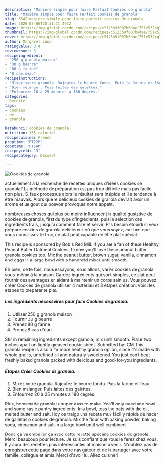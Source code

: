 ```yaml
---
description: "Manière simple pour faire Parfait Cookies de granola"
title: "Manière simple pour faire Parfait Cookies de granola"
slug: 3542-maniere-simple-pour-faire-parfait-cookies-de-granola
date: 2020-05-06T20:31:21.491Z
image: https://img-global.cpcdn.com/recipes/c5123b9f007b6dae/751x532cq70/cookies-de-granola-photo-principale-de-la-recette.jpg
thumbnail: https://img-global.cpcdn.com/recipes/c5123b9f007b6dae/751x532cq70/cookies-de-granola-photo-principale-de-la-recette.jpg
cover: https://img-global.cpcdn.com/recipes/c5123b9f007b6dae/751x532cq70/cookies-de-granola-photo-principale-de-la-recette.jpg
author: Margaret Luna
ratingvalue: 3.4
reviewcount: 6
recipeingredient:
- "250 g granola maison"
- "30 g beurre"
- "80 g farine"
- "8 cas deau"
recipeinstructions:
- "Mixez votre granola. Rajoutez le beurre fondu. Puis la farine et l&#39;eau"
- "Bien mélanger. Puis faites des galettes."
- "Enfournez 20 à 25 minutes à 180 degrés."
categories:
- Recette
tags:
- cookies
- de
- granola

katakunci: cookies de granola 
nutrition: 155 calories
recipecuisine: French
preptime: "PT22M"
cooktime: "PT54M"
recipeyield: "3"
recipecategory: Dessert

---
```



![Cookies de granola](https://img-global.cpcdn.com/recipes/c5123b9f007b6dae/751x532cq70/cookies-de-granola-photo-principale-de-la-recette.jpg)

actuellement à la recherche de recettes uniques d'idées cookies de granola? La méthode de préparation est pas trop difficile mais pas facile non plus. Si faux processus alors le résultat sera insipide et il a tendance à être mauvais. Alors que le délicieux cookies de granola devrait avoir un arôme et un goût qui pouvoir provoquer notre appétit.

nombreuses choses qui plus ou moins influencent la qualité gustative de cookies de granola, first du type d'ingrédients, puis la sélection des ingrédients frais, jusqu'à comment faire et servir. Pas besoin étourdi si veux prépare cookies de granola délicieux à où que vous soyez, car tant que vous connaissez le truc, ce plat peut capable de être plat spécial.

This recipe is sponsored by Bob&#39;s Red Mill. If you are a fan of these Healthy Peanut Butter Oatmeal Cookies, I know you&#39;ll love these peanut butter granola cookies too. Mix the peanut butter, brown sugar, vanilla, cinnamon and eggs in a large bowl with a handheld mixer until smooth.


Eh bien, cette fois, nous essayons, nous allons, varier cookies de granola vous-même à la maison. Gardez ingrédients qui sont simples, ce plat peut fournir des avantages en aidant à maintenir un corps sain us. Vous pouvez créer Cookies de granola utiliser 4 matériau et 3 étapes création. Voici les étapes to préparer le plat.

<!--inarticleads1-->

##### Les ingrédients nécessaires pour faire Cookies de granola:

1. Utiliser 250 g granola maison
1. Fournir 30 g beurre
1. Prenez 80 g farine
1. Prenez 8 cas d&#39;eau


Stir in remaining ingredients except granola; mix until smooth. Place two inches apart on lightly greased cookie sheet. Submitted by: CM This granola recipe is also a far more healthy granola option, since it&#39;s made with whole grains, unrefined oil and naturally sweetened. You just can&#39;t beat freshly baked granola packed with delicious and good-for-you ingredients. 

<!--inarticleads2-->

##### Étapes Créer Cookies de granola:

1. Mixez votre granola. Rajoutez le beurre fondu. Puis la farine et l&#39;eau
1. Bien mélanger. Puis faites des galettes.
1. Enfournez 20 à 25 minutes à 180 degrés.


Plus, homemade granola is super easy to make. You&#39;ll only need one bowl and some basic pantry ingredients. In a bowl, toss the oats with the oil, melted butter and salt. Hoy os traigo una receta muy fácil y rápida de hacer de galletas o cookies de granola. Mix the flour with baking powder, baking soda, cinnamon and salt in a large bowl until well combined. 


Donc ça va emballer ça avec cette recette spéciale cookies de granola. Merci beaucoup pour lecture. Je suis confiant que vous le ferez chez vous. Il y aura des recettes plus  intéressantes at maison à venir. N'oubliez pas de enregistrer cette page dans votre navigateur et de la partager avec votre famille, collègue et amis. Merci d'avoir lu. Allez cuisiner!
